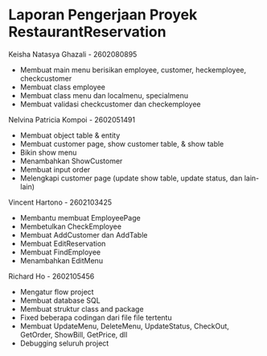 # Laporan Pengerjaan Proyek RestaurantReservation

Keisha Natasya Ghazali - 2602080895
- Membuat main menu berisikan employee, customer, heckemployee, checkcustomer
- Membuat class employee
- Membuat class menu dan localmenu, specialmenu
- Membuat validasi checkcustomer dan checkemployee

Nelvina Patricia Kompoi - 2602051491
- Membuat object table & entity
- Membuat customer page, show customer table, & show table
- Bikin show menu
- Menambahkan ShowCustomer
- Membuat input order
- Melengkapi customer page (update show table, update status, dan lain-lain)

Vincent Hartono - 2602103425
- Membantu membuat EmployeePage
- Membetulkan CheckEmployee
- Membuat AddCustomer dan AddTable
- Membuat EditReservation
- Membuat FindEmployee
- Menambahkan EditMenu

Richard Ho - 2602105456
- Mengatur flow project
- Membuat database SQL
- Membuat struktur class and package
- Fixed beberapa codingan dari file file tertentu
- Membuat UpdateMenu, DeleteMenu, UpdateStatus, CheckOut, GetOrder, ShowBill, GetPrice, dll
- Debugging seluruh project